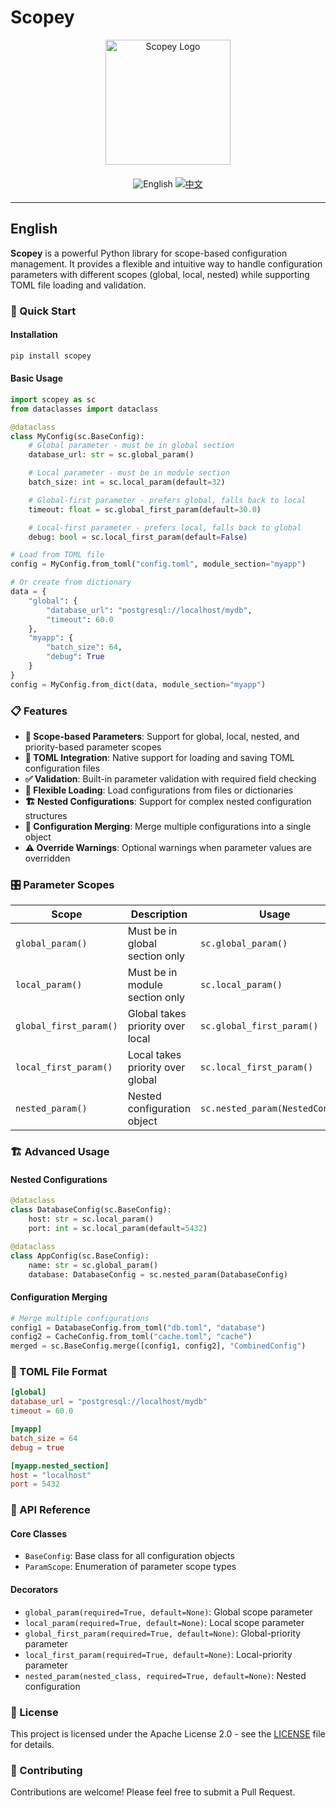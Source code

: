 # Scopey

<div align="center">
  <img src="assets/logo_1.png" alt="Scopey Logo" width="200"/>

  <!-- Language Toggle Badges -->
  <div style="margin: 20px 0;">
    <img src="https://img.shields.io/badge/Language-English-blue?style=for-the-badge&logo=googletranslate&logoColor=white" alt="English" />
    <a href="README.zh.md">
      <img src="https://img.shields.io/badge/Language-中文-red?style=for-the-badge&logo=googletranslate&logoColor=white" alt="中文" />
    </a>
  </div>
</div>

---

## English

**Scopey** is a powerful Python library for scope-based configuration management. It provides a flexible and intuitive way to handle configuration parameters with different scopes (global, local, nested) while supporting TOML file loading and validation.

### 🚀 Quick Start

#### Installation

```bash
pip install scopey
```

#### Basic Usage

```python
import scopey as sc
from dataclasses import dataclass

@dataclass
class MyConfig(sc.BaseConfig):
    # Global parameter - must be in global section
    database_url: str = sc.global_param()

    # Local parameter - must be in module section
    batch_size: int = sc.local_param(default=32)

    # Global-first parameter - prefers global, falls back to local
    timeout: float = sc.global_first_param(default=30.0)

    # Local-first parameter - prefers local, falls back to global
    debug: bool = sc.local_first_param(default=False)

# Load from TOML file
config = MyConfig.from_toml("config.toml", module_section="myapp")

# Or create from dictionary
data = {
    "global": {
        "database_url": "postgresql://localhost/mydb",
        "timeout": 60.0
    },
    "myapp": {
        "batch_size": 64,
        "debug": True
    }
}
config = MyConfig.from_dict(data, module_section="myapp")
```

### 📋 Features

- **🎯 Scope-based Parameters**: Support for global, local, nested, and priority-based parameter scopes
- **📁 TOML Integration**: Native support for loading and saving TOML configuration files
- **✅ Validation**: Built-in parameter validation with required field checking
- **🔧 Flexible Loading**: Load configurations from files or dictionaries
- **🏗️ Nested Configurations**: Support for complex nested configuration structures
- **🔄 Configuration Merging**: Merge multiple configurations into a single object
- **⚠️ Override Warnings**: Optional warnings when parameter values are overridden

### 🎛️ Parameter Scopes

| Scope | Description | Usage |
|-------|-------------|-------|
| `global_param()` | Must be in global section only | `sc.global_param()` |
| `local_param()` | Must be in module section only | `sc.local_param()` |
| `global_first_param()` | Global takes priority over local | `sc.global_first_param()` |
| `local_first_param()` | Local takes priority over global | `sc.local_first_param()` |
| `nested_param()` | Nested configuration object | `sc.nested_param(NestedConfig)` |

### 🏗️ Advanced Usage

#### Nested Configurations

```python
@dataclass
class DatabaseConfig(sc.BaseConfig):
    host: str = sc.local_param()
    port: int = sc.local_param(default=5432)

@dataclass
class AppConfig(sc.BaseConfig):
    name: str = sc.global_param()
    database: DatabaseConfig = sc.nested_param(DatabaseConfig)
```

#### Configuration Merging

```python
# Merge multiple configurations
config1 = DatabaseConfig.from_toml("db.toml", "database")
config2 = CacheConfig.from_toml("cache.toml", "cache")
merged = sc.BaseConfig.merge([config1, config2], "CombinedConfig")
```

### 📄 TOML File Format

```toml
[global]
database_url = "postgresql://localhost/mydb"
timeout = 60.0

[myapp]
batch_size = 64
debug = true

[myapp.nested_section]
host = "localhost"
port = 5432
```

### 🔧 API Reference

#### Core Classes
- `BaseConfig`: Base class for all configuration objects
- `ParamScope`: Enumeration of parameter scope types

#### Decorators
- `global_param(required=True, default=None)`: Global scope parameter
- `local_param(required=True, default=None)`: Local scope parameter
- `global_first_param(required=True, default=None)`: Global-priority parameter
- `local_first_param(required=True, default=None)`: Local-priority parameter
- `nested_param(nested_class, required=True, default=None)`: Nested configuration

### 📝 License

This project is licensed under the Apache License 2.0 - see the [LICENSE](LICENSE) file for details.

### 🤝 Contributing

Contributions are welcome! Please feel free to submit a Pull Request.


